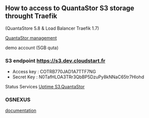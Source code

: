 
## How to access to QuantaStor S3 storage throught Traefik

(QuantaStore 5.8 & Load Balancer Traefik 1.7)

[QuantaStor management](https://osnexus.dev.cloudstart.fr)


demo account (5GB quta)
### S3 endpoint https://s3.dev.cloudstart.fr

- Access key : COTRB770JAD1A7TTF7NG
- Secret Key : N0TafHLOA3TRr3QbBP5DzuPy8kNNaC65tr7Hlohd

Status Services  [Uptime S3.QuantaStor](https://s3status.lab.cloudstart.fr)


 ### OSNEXUS

[documentation](https://wiki.osnexus.com/) 
